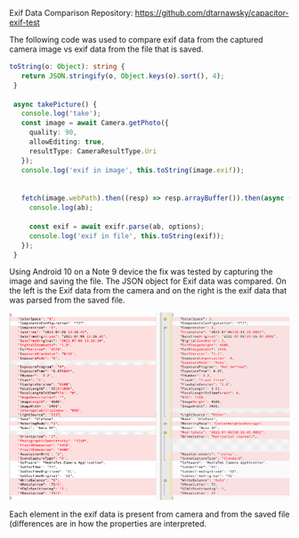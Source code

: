 
Exif Data Comparison 
Repository: https://github.com/dtarnawsky/capacitor-exif-test

The following code was used to compare exif data from the captured camera image vs exif data from the file that is saved.

```Typescript
toString(o: Object): string {
   return JSON.stringify(o, Object.keys(o).sort(), 4);
 }
 
 async takePicture() {
   console.log('take');
   const image = await Camera.getPhoto({
     quality: 90,
     allowEditing: true,
     resultType: CameraResultType.Uri
   });
   console.log('exif in image', this.toString(image.exif));
  
 
   fetch(image.webPath).then((resp) => resp.arrayBuffer()).then(async (ab) => {
     console.log(ab);
 
     const exif = await exifr.parse(ab, options);
     console.log('exif in file', this.toString(exif));     
   });
 }
```

Using Android 10 on a Note 9 device the fix was tested by capturing the image and saving the file. The JSON object for Exif data was compared. On the left is the Exif data from the camera and on the right is the exif data that was parsed from the saved file.

![Diff of Exif data Android](diff-compare-android.png)

Each element in the exif data is present from camera and from the saved file (differences are in how the properties are interpreted.
